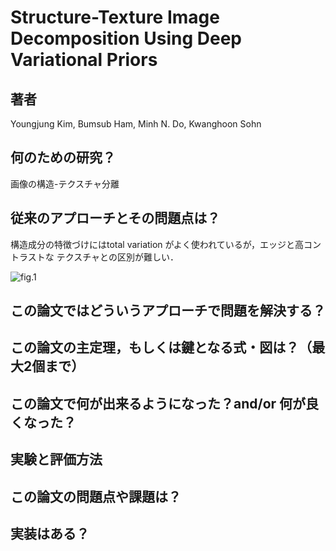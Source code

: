 # Structure-Texture Image Decomposition Using Deep Variational Priors

## 著者
  Youngjung Kim, Bumsub Ham, Minh N. Do, Kwanghoon Sohn

## 何のための研究？
画像の構造-テクスチャ分離

## 従来のアプローチとその問題点は？
構造成分の特徴づけにはtotal variation がよく使われているが，エッジと高コントラストな
テクスチャとの区別が難しい．

![fig.1](https://user-images.githubusercontent.com/60766744/110082748-222ddd00-7dd1-11eb-9813-6019ff4f41bd.png)


## この論文ではどういうアプローチで問題を解決する？


## この論文の主定理，もしくは鍵となる式・図は？（最大2個まで）


## この論文で何が出来るようになった？and/or 何が良くなった？　

## 実験と評価方法


## この論文の問題点や課題は？


## 実装はある？
